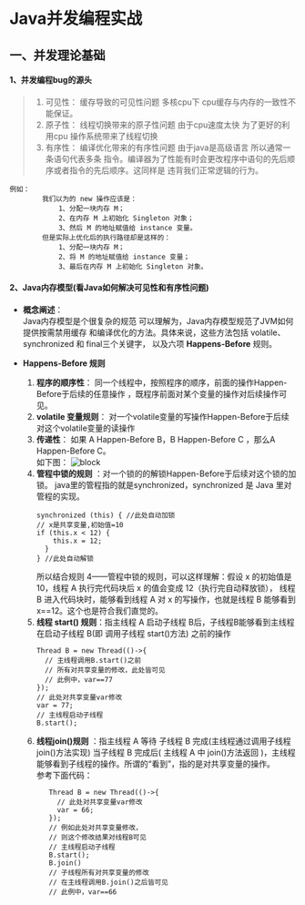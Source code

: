 # Java并发编程实战 
## 一、并发理论基础
#### 1、并发编程bug的源头
   > 1. 可见性：  缓存导致的可见性问题 多核cpu下 cpu缓存与内存的一致性不能保证。
   > 2. 原子性：  线程切换带来的原子性问题 由于cpu速度太快 为了更好的利用cpu 
        操作系统带来了线程切换
   > 3. 有序性：  编译优化带来的有序性问题 由于java是高级语言 所以通常一条语句代表多条
        指令。编译器为了性能有时会更改程序中语句的先后顺序或者指令的先后顺序。这同样是
        违背我们正常逻辑的行为。
   
    例如：
            我们以为的 new 操作应该是：
                1、分配一块内存 M；
                2、在内存 M 上初始化 Singleton 对象；
                3、然后 M 的地址赋值给 instance 变量。
            但是实际上优化后的执行路径却是这样的：
                1、分配一块内存 M；
                2、将 M 的地址赋值给 instance 变量；
                3、最后在内存 M 上初始化 Singleton 对象。
#### 2、Java内存模型(看Java如何解决可见性和有序性问题)    
+ **概念阐述**：    
       Java内存模型是个很复杂的规范  可以理解为，Java内存模型规范了JVM如何提供按需禁用缓存
       和编译优化的方法。具体来说，这些方法包括 volatile、synchronized 和 final三个关键字，
       以及六项 **Happens-Before** 规则。
       
+ **Happens-Before 规则**
    1. **程序的顺序性**： 同一个线程中，按照程序的顺序，前面的操作Happen-Before于后续的任意操作
        ，既程序前面对某个变量的操作对后续操作可见。
    2. **volatile 变量规则**： 对一个volatile变量的写操作Happen-Before于后续对这个volatile变量的读操作
    3. **传递性**： 如果 A Happen-Before B，B Happen-Before C ，那么A Happen-Before C。    
    如下图：
        ![block](https://static001.geekbang.org/resource/image/b1/e1/b1fa541e98c74bc2a033d9ac5ae7fbe1.png)
    4. **管程中锁的规则** ：对一个锁的的解锁Happen-Before于后续对这个锁的加锁。
        java里的管程指的就是synchronized，synchronized 是 Java 里对管程的实现。
        ```
       synchronized (this) { //此处自动加锁
       // x是共享变量,初始值=10
        if (this.x < 12) {
            this.x = 12; 
          }  
        } //此处自动解锁
       ```   
        所以结合规则 4——管程中锁的规则，可以这样理解：假设 x 的初始值是 10，线程 A 执行完代码块后 x 的值会变成 12（执行完自动释放锁），
        线程 B 进入代码块时，能够看到线程 A 对 x 的写操作，也就是线程 B 能够看到 x==12。这个也是符合我们直觉的。
     5. **线程 start() 规则**：指主线程 A 启动子线程 B后，子线程B能够看到主线程在启动子线程 B(即 调用子线程 start()方法) 之前的操作
        ```
        Thread B = new Thread(()->{
          // 主线程调用B.start()之前
          // 所有对共享变量的修改，此处皆可见
          // 此例中，var==77
        });
        // 此处对共享变量var修改
        var = 77;
        // 主线程启动子线程
        B.start();
        ```
     6. **线程join()规则**   ：指主线程 A 等待 子线程 B 完成(主线程通过调用子线程join()方法实现)
        当子线程 B 完成后( 主线程 A 中 join()方法返回 )，主线程能够看到子线程的操作。所谓的“看到”，指的是对共享变量的操作。    
        参考下面代码：
         ```
            Thread B = new Thread(()->{
              // 此处对共享变量var修改
              var = 66;
            });
            // 例如此处对共享变量修改，
            // 则这个修改结果对线程B可见
            // 主线程启动子线程
            B.start();
            B.join()
            // 子线程所有对共享变量的修改
            // 在主线程调用B.join()之后皆可见
            // 此例中，var==66
         ```
               